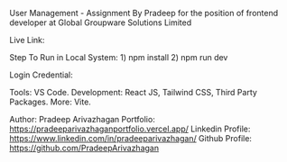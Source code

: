 User Management - Assignment By Pradeep for the position of frontend developer at Global Groupware Solutions Limited

Live Link: 

Step To Run in Local System: 1) npm install 
                             2) npm run dev

Login Credential: 


Tools: VS Code.
Development: React JS, Tailwind CSS, Third Party Packages.
More: Vite.

Author: Pradeep Arivazhagan
Portfolio: https://pradeeparivazhaganportfolio.vercel.app/
Linkedin Profile: https://www.linkedin.com/in/pradeeparivazhagan/
Github Profile: https://github.com/PradeepArivazhagan
